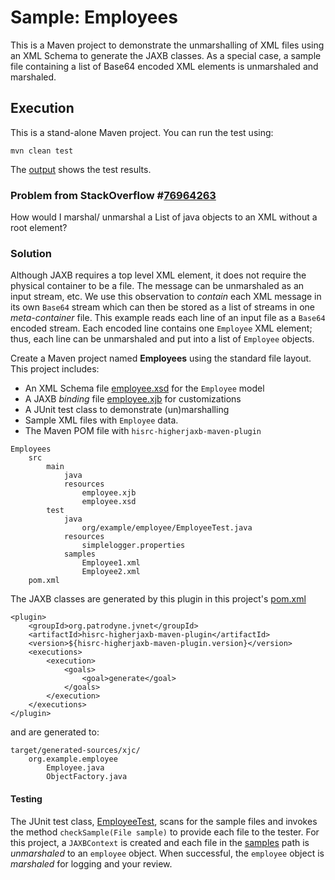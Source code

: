 # Sample: Employees

This is a Maven project to demonstrate the unmarshalling of XML files using an XML Schema to generate the JAXB classes. As a special case, a sample file containing a list of Base64 encoded XML elements is unmarshaled and marshaled.

## Execution

This is a stand-alone Maven project. You can run the test using:

~~~
mvn clean test
~~~

The [output][6] shows the test results.

### Problem from StackOverflow #[76964263](https://stackoverflow.com/questions/76964263/)

How would I marshal/ unmarshal a List of java objects to an XML without a root element?

### Solution

Although JAXB requires a top level XML element, it does not require the physical container to be a file. The message can be unmarshaled as an input stream, etc. We use this observation to *contain* each XML message in its own `Base64` stream which can then be stored as a list of streams in one *meta-container* file. This example reads each line of an input file as a `Base64` encoded stream. Each encoded line contains one `Employee` XML element; thus, each line can be unmarshaled and put into a list of `Employee` objects.

Create a Maven project named **Employees** using the standard file layout. This project includes:

+ An XML Schema file [employee.xsd][2] for the `Employee` model
+ A JAXB *binding* file [employee.xjb][3] for customizations
+ A JUnit test class to demonstrate (un)marshalling
+ Sample XML files with `Employee` data.
+ The Maven POM file with `hisrc-higherjaxb-maven-plugin`

~~~
Employees
    src
        main
            java
            resources
                employee.xjb
                employee.xsd
        test
            java
                org/example/employee/EmployeeTest.java
            resources
                simplelogger.properties
            samples
                Employee1.xml
                Employee2.xml
    pom.xml
~~~

The JAXB classes are generated by this plugin in this project's [pom.xml][1]

~~~
<plugin>
    <groupId>org.patrodyne.jvnet</groupId>
    <artifactId>hisrc-higherjaxb-maven-plugin</artifactId>
    <version>${hisrc-higherjaxb-maven-plugin.version}</version>
    <executions>
        <execution>
            <goals>
                <goal>generate</goal>
            </goals>
        </execution>
    </executions>
</plugin>
~~~

and are generated to:

~~~
target/generated-sources/xjc/
    org.example.employee
        Employee.java
        ObjectFactory.java
~~~

#### Testing

The JUnit test class, [EmployeeTest][4], scans for the sample files and invokes the method `checkSample(File sample)` to provide each file to the tester. For this project, a `JAXBContext` is created and each file in the [samples][5] path is *unmarshaled* to an `employee` object. When successful, the `employee` object is *marshaled* for logging and your review.

<!-- References -->

[1]: https://github.com/patrodyne/hisrc-higherjaxb/blob/master/assembly/samples/employees/project-pom.xml
[2]: https://github.com/patrodyne/hisrc-higherjaxb/blob/master/assembly/samples/employees/src/main/resources/employee.xsd
[3]: https://github.com/patrodyne/hisrc-higherjaxb/blob/master/assembly/samples/employees/src/main/resources/employee.xjb
[4]: https://github.com/patrodyne/hisrc-higherjaxb/blob/master/assembly/samples/employees/src/test/java/org/example/employee/EmployeeTest.java
[5]: https://github.com/patrodyne/hisrc-higherjaxb/tree/master/assembly/samples/employees/src/test/samples
[6]: https://github.com/patrodyne/hisrc-higherjaxb/blob/master/assembly/samples/employees/OUTPUT.txt


